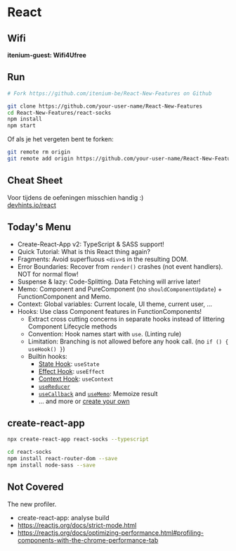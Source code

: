 React
=====

## Wifi

**itenium-guest: Wifi4Ufree**


## Run

```bash
# Fork https://github.com/itenium-be/React-New-Features on Github

git clone https://github.com/your-user-name/React-New-Features
cd React-New-Features/react-socks
npm install
npm start
```

Of als je het vergeten bent te forken:

```bash
git remote rm origin
git remote add origin https://github.com/your-user-name/React-New-Features
```


## Cheat Sheet

Voor tijdens de oefeningen misschien handig :)  
[devhints.io/react](https://devhints.io/react)


## Today's Menu

- Create-React-App v2: TypeScript & SASS support!
- Quick Tutorial: What is this React thing again?
- Fragments: Avoid superfluous `<div>`s in the resulting DOM.
- Error Boundaries: Recover from `render()` crashes (not event handlers). NOT for normal flow!
- Suspense & lazy: Code-Splitting. Data Fetching will arrive later!
- Memo: Component and PureComponent (no `shouldComponentUpdate`) + FunctionComponent and Memo.
- Context: Global variables: Current locale, UI theme, current user, ...
- Hooks: Use class Component features in FunctionComponents!
    - Extract cross cutting concerns in separate hooks instead of littering Component Lifecycle methods
    - Convention: Hook names start with `use`. (Linting rule)
    - Limitation: Branching is not allowed before any hook call. (no `if () { useHook() }`)
    - Builtin hooks:
        - [State Hook](https://reactjs.org/docs/hooks-state.html): `useState`
        - [Effect Hook](https://reactjs.org/docs/hooks-effect.html): `useEffect`
        - [Context Hook](https://reactjs.org/docs/hooks-reference.html#usecontext): `useContext`
        - [`useReducer`](https://reactjs.org/docs/hooks-reference.html#usereducer)
        - [`useCallback`](https://reactjs.org/docs/hooks-reference.html#usecallback) and [`useMemo`](https://reactjs.org/docs/hooks-reference.html#usememo): Memoize result
        - ... and more or [create your own](https://reactjs.org/docs/hooks-custom.html)



## create-react-app

```bash
npx create-react-app react-socks --typescript

cd react-socks
npm install react-router-dom --save
npm install node-sass --save
```


## Not Covered

The new profiler.

- create-react-app: analyse build
- https://reactjs.org/docs/strict-mode.html
- https://reactjs.org/docs/optimizing-performance.html#profiling-components-with-the-chrome-performance-tab
